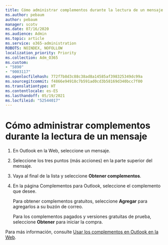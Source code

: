 ```yaml
---
title: Cómo administrar complementos durante la lectura de un mensaje
ms.author: pebaum
author: pebaum
manager: scotv
ms.date: 07/16/2020
ms.audience: Admin
ms.topic: article
ms.service: o365-administration
ROBOTS: NOINDEX, NOFOLLOW
localization_priority: Priority
ms.collection: Adm_O365
ms.custom:
- "5890"
- "9003117"
ms.openlocfilehash: 772f7b8d3c88c38ad8a14585af398325349dc99a
ms.sourcegitcommit: f4866e94918c7b591ad0cd3b58169d340bcc7f00
ms.translationtype: HT
ms.contentlocale: es-ES
ms.lasthandoff: 05/19/2021
ms.locfileid: "52544017"
---
```

# <a name="how-to-manage-add-ins-while-reading-a-message"></a>Cómo administrar complementos durante la lectura de un mensaje

1. En Outlook en la Web, seleccione un mensaje.
    
2. Seleccione los tres puntos (más acciones) en la parte superior del mensaje.

3. Vaya al final de la lista y seleccione **Obtener complementos**.
    
4. En la página Complementos para Outlook, seleccione el complemento que desee.
    
    Para obtener complementos gratuitos, seleccione **Agregar** para agregarlos a su buzón de correo.
    
    Para los complementos pagados y versiones gratuitas de prueba, seleccione **Obtener** para iniciar la compra.
    
Para más información, consulte [Usar los complementos en Outlook en la Web](https://support.microsoft.com/office/using-add-ins-in-outlook-on-the-web-8f2ce816-5df4-44a5-958c-f7f9d6dabdce).